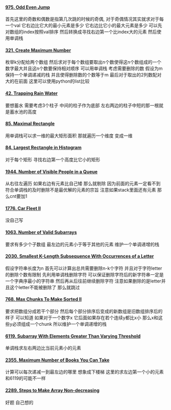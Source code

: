 
#### [975. Odd Even Jump](https://leetcode.cn/problems/odd-even-jump/)
首先这里的奇数和偶数是指第几次跳的时候的奇偶,  对于奇偶情况其实就求对于每一个val 它右边比它大的最小元素是多少 它右边比它小的最大元素是多少 可以先对数组的index按照val排序 然后转换成寻找右边第一个比index大的元素 然后使用单调栈

#### [321. Create Maximum Number](https://leetcode.cn/problems/create-maximum-number/)
枚举k分配给两个数组 然后求对于每个数组要取出n个数使得这n个数组成的一个数字最大并且这n个数要保持相对顺序 可以用单调栈 考虑需要删除的数 假设为m 保持一个单调递减的栈 并且使得删除数的个数等于m
最后对于取出的2列数配对大的在前面 这里可以使用python的list比较

#### [42. Trapping Rain Water](https://leetcode.cn/problems/trapping-rain-water/)
要想蓄水 需要考虑3个柱子 中间的柱子作为底部 左右两边的柱子中短的那一根就是蓄水池的高度

#### [85. Maximal Rectangle](https://leetcode.cn/problems/maximal-rectangle/)
用单调栈可以求一维的最大矩形面积 那就遍历一个维度 变成一维

#### [84. Largest Rectangle in Histogram](https://leetcode.cn/problems/largest-rectangle-in-histogram/)
对于每个矩形 寻找右边第一个高度比它小的矩形

#### [1944. Number of Visible People in a Queue](https://leetcode.cn/problems/number-of-visible-people-in-a-queue/)
从右往左遍历 如果右边有元素比自己矮 那么就剔除 因为前面的元素一定看不到 符合单调栈的及时删除不是最优解的元素的宗旨 注意如果stack里面还有元素 那么cnt要加1 

#### [1776. Car Fleet II](https://leetcode.cn/problems/car-fleet-ii/)
没自己写

#### [1063. Number of Valid Subarrays](https://leetcode.cn/problems/number-of-valid-subarrays/)
要求有多少个子数组 最左边的元素小于等于其他的元素 维护一个单调递增的栈

#### [2030. Smallest K-Length Subsequence With Occurrences of a Letter](https://leetcode.cn/problems/smallest-k-length-subsequence-with-occurrences-of-a-letter/)
假设字符串长度为n 首先可以计算出总共需要删除n-k个字符 并且对于字符letter的删除个数有限制  先利用单调栈删除字符 可以保证删除字符后的新字符串一定是一个字典序最小的字符串 然后再从后往前继续删除字符 注意如果删除的是letter并且这个letter不能被删除了 那么就跳过

#### [768. Max Chunks To Make Sorted II](https://leetcode.cn/problems/max-chunks-to-make-sorted-ii/)
要求把数组分成若干个部分 然后每个部分排序后变成的新数组是旧数组排序后的样子  可以知道 如果对于一个数字x 它后面如果存在若个连续y都比x小 那么x和这些y必须组成一个chunk  所以维护一个单调递增的栈 

#### [6119. Subarray With Elements Greater Than Varying Threshold](https://leetcode.cn/problems/subarray-with-elements-greater-than-varying-threshold/)
单调栈求左右两边比当前元素小的元素

#### [2355. Maximum Number of Books You Can Take](https://leetcode.cn/problems/maximum-number-of-books-you-can-take/)
计算可以每次递减一到最左边的哪里 想象成下楼梯 这里的求左边第一个小的元素和6119的可能不一样

#### [2289. Steps to Make Array Non-decreasing](https://leetcode.cn/problems/steps-to-make-array-non-decreasing/)
好题 自己想的


<!--stackedit_data:
eyJoaXN0b3J5IjpbLTMzMzE5MjAsNzMwOTk4MTE2XX0=
-->